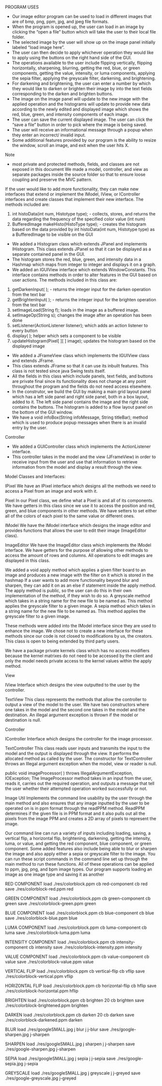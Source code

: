 



PROGRAM USES

- Our image editor program can be used to load in different images that are of bmp, png, ppm, jpg,
and jpeg file formats.
- When the program is opened up, the user can load in an image by clicking the “open a file” button
which will take the user to their local file folder.
- The selected image by the user will show up on the image panel initially labeled
“load image here”.
- The user can then decide to apply whichever operation they would like to apply using the buttons
on the right hand side of the GUI.
- The operations available to the user include flipping vertically, flipping horizontally,
sharpening, blurring, getting the red, blue, or green components, getting the value, intensity,
or luma components, applying the sepia filter, applying the greyscale filter, darkening, and
brightening.
- For darkening and brightening, the user can enter a number by which they would like to darken or
 brighten their image by into the text fields corresponding to the darken and brighten buttons.
- The image on the image panel will update to the new image with the applied operation and the
histograms will update to provide new data according to the newly edited and displayed image
which shows the red, blue, green, and intensity components of each image.
- The user can save the current displayed image. The user can click the “save a file” button in
order to pick where the image is being saved.
- The user will receive an informational message through a popup when they enter an incorrect/
invalid input.
- Some additional features provided by our program is the ability to resize the window,
scroll an image, and exit when the user hits X.

Note
* most private and protected methods, fields, and classes are not exposed in this document
 We made a model, controller, and view as separate packages inside the source
 folder so that to ensure loose coupling and preserve the MVC pattern.

If the user would like to add more functionality, they can make new interfaces that extend or
implement the IModel, IView, or IController interfaces and create classes that implement their new
interface.
The methods included are:
1. int histoData(int num, Histotype type); - collects, stores, and returns the data regarding the
frequency of the specified color value (int num)
2. BufferedImage makeHisto(HistoType type); - creates the histogram based on the data provided by
int histoData(int num, Histotype type) as a BufferedImage to be visible on the GUI
- We added a Histogram class which extends JPanel and implements IHistogram. This class extends
JPanel so that it can be displayed as a separate contained panel in the GUI.
- The histogram stores the red, blue, green, and intensity data in a Hashmap which maps from
integer to integer and displays it on a graph.
- We added an IGUIView interface which extends WindowConstants. This interface contains methods in
order to alter features in the GUI based on user actions.
The methods included in this class are:
1. getDarkenInput( ); -  returns the integer input for the darken operation from the text bar
2. getBrightenInput( ); -  returns the integer input for the brighten operation from the text bar
3. setImageLoad(String f); loads in the image as a buffered image.
4. setImageOp(String s); changes the image after an operation has been done
5. setListener(ActionListener listener); which adds an action listener to every button
6. display( ); helper which sets a component to be visible
7. updateHistogram(Pixel[ ][ ] image); updates the histogram based on the displayed image


- We added a JFrameView class which implements the IGUIView class and extends JFrame.
- This class extends JFrame so that it can use its inbuilt features. This class is not tested since
 java Swing tests itself.
- All the fields in this class which include panels, text fields, and buttons are private final
since its functionality does not change at any point throughout the program and the fields do not
need access elsewhere.
- In the construtor, we build the GUI by making a main grid layout panel which has a left side panel
 and right side panel, both in a box layout, added to it. The left side panel contains the image
 and the right side contains the buttons. The histogram is added to a flow layout panel on the
 bottom of the GUI window.
- We have a void infoBox(String infoMessage, String titleBar); method which is used to produce
popup messages when there is an invalid entry by the user.

Controller
- We added a GUIController class which implements the ActionListener interface.
- This controller takes in the model and the view (JFrameView) in order to receive input from the
user and use that information to retrieve information from the model and display a result through
the view.

Model
Classes and Interfaces:

IPixel
We have an IPixel interface which designs all the methods we need to access a Pixel from an image
and work with it.




Pixel
In our Pixel class, we define what a Pixel is and all of its components. We have getters in this
class since we use it to access the position and red, green, and blue components in other methods.
We have setters to set either all of the colors of each pixel to the same value or different ones.




IModel
We have the IModel interface which designs the image editor and provides functions that allows the
user to edit their image (ImageEditor class).



ImageEditor
We have the ImageEditor class which implements the IModel interface. We have getters for the
purpose of allowing other methods to access the amount of rows and columns. All operations to
edit images are displayed in this class.

We added a void apply method which applies a given filter board to an image and produces a new image
with the filter on it which is stored in the hashmap
If a user wants to add more functionality beyond blur and sharpen, they can add it on as an else if
statement inside the apply method. The apply method is public, so the user can do this in their own
implementation of the method, if they wish to do so.
A greyscale method which takes in a string name for the new file to be named as.
This method applies the greyscale filter to a given image.
A sepia method which takes in a string name for the new file to be named as.
This method applies the greyscale filter to a given image.

These methods were added into the IModel interface since they are used to enhance the image.
We chose not to create a new interface for these methods since our code is not closed to
modifications by us, the creators. This class is open to being extended by third party users.


We have a package private kernels class which has no access modifiers because the kernel matrixes
do not need to be accessed by the client and only the model needs private access to the kernel
values within the apply method.

View

IView
Interface which designs the view outputted to the user by the controller.

TextView
This class represents the methods that allow the controller to output a view of the model to the
user. We have two constructors where one takes in the model and the second one takes in the model
and the destination. An illegal argument exception is thrown if the model or destination is null.



Controller

IController
Interface which designs the controller for the image processor.

TextController
This class reads user inputs and transmits the input to the model and the output is displayed
through the view. It performs the allocated method as called by the user. The constructor for
TextController throws an Illegal argument exception when the model, view or reader is null.

public void imageProcessor( )  throws IllegalArgumentException, IOException;
The ImageProcessor method takes in an input from the user, reads it, carries out the required
operation, and outputs a message that tell the user whether their attempted operation worked
successfully or not.

Image Util
Implements the command line usability by the user through the main method and also ensures that any
image inputted by the user to be operated on is in ppm format through the readPPM method. ReadPPM
determines if the given file is in PPM format and it also pulls out all the pixels from the image
PPM and creates a 2D array of pixels to represent the image.



Our command line can run a variety of inputs including loading, saving, a vertical flip, a
horizontal flip, brightening, darkening, getting the intensity, luma, or value, and getting the
red component, blue component, or green component.
Some added features also include being able to blur or sharpen the image and also apply either a
sepia or greyscale filter to the image. You can run these script commands in the command line set
up through the main method to run these functions.
All of these operations can be applied to ppm, jpg, png, and bpm image types.
Our program supports loading an image as one image type and saving it as another




RED COMPONENT
load  ./res/colorblock.ppm cb
red-component  cb red
save ./res/colorblock-red.ppm red

GREEN COMPONENT
load  ./res/colorblock.ppm cb
green-component  cb green
save ./res/colorblock-green.ppm green


BLUE COMPONENT
load  ./res/colorblock.ppm cb
blue-component  cb blue
save ./res/colorblock-blue.ppm blue


LUMA COMPONENT
load  ./res/colorblock.ppm cb
luma-component  cb luma
save ./res/colorblock-luma.ppm luma


INTENSITY COMPONENT
load  ./res/colorblock.ppm cb
intensity-component  cb intensity
save ./res/colorblock-intensity.ppm intensity


VALUE COMPONENT
load  ./res/colorblock.ppm cb
value-component  cb value
save ./res/colorblock-value.ppm value


VERTICAL FLIP
load  ./res/colorblock.ppm cb
vertical-flip  cb vflip
save ./res/colorblock-vertical.ppm vflip

HORIZONTAL FLIP
load  ./res/colorblock.ppm cb
horizontal-flip  cb hflip
save ./res/colorblock-horizontal.ppm hflip




BRIGHTEN
load  ./res/colorblock.ppm cb
brighten 20 cb brighten
save ./res/colorblock-brightened.ppm brighten



DARKEN
load  ./res/colorblock.ppm cb
darken 20 cb darken
save ./res/colorblock-darkened.ppm darken


BLUR
load ./res/googleSMALL.jpg j
blur j j-blur
save ./res/google-sharpen.jpg j-sharpen

SHARPEN
load ./res/googleSMALL.jpg j
sharpen j j-sharpen
save ./res/google-sharpen.jpg j-sharpen

SEPIA
load ./res/googleSMALL.jpg j
sepia j j-sepia
save ./res/google-sepia.jpg j-sepia

GREYSCALE
load ./res/googleSMALL.jpg j
greyscale j j-greyed
save ./res/google-greyscale.jpg j-greyed








